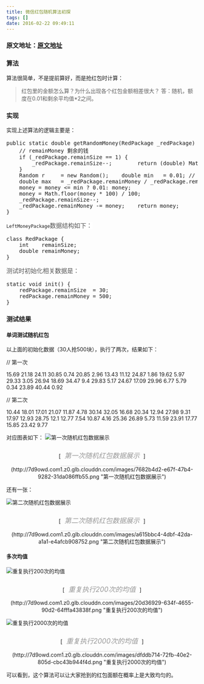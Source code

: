 ```yaml
---
title: 微信红包随机算法初探
tags: []
date: 2016-02-22 09:49:11
---
```


### 原文地址：[原文地址](http://coderroc.com/2015/10/28/%E6%95%B0%E5%AD%A6%E5%92%8C%E7%AE%97%E6%B3%95/%E5%BE%AE%E4%BF%A1%E7%BA%A2%E5%8C%85%E9%9A%8F%E6%9C%BA%E7%AE%97%E6%B3%95%E5%88%9D%E6%8E%A2/)

### 算法

算法很简单，不是提前算好，而是抢红包时计算：
> 红包里的金额怎么算？为什么出现各个红包金额相差很大？
> 答：随机，额度在0.01和剩余平均值*2之间。
<!-- more -->
### 实现

实现上述算法的逻辑主要是：
<pre class="brush:java;toolbar:false">public static double getRandomMoney(RedPackage _redPackage) {    // remainSize 剩余的红包数量
    // remainMoney 剩余的钱
    if (_redPackage.remainSize == 1) {
        _redPackage.remainSize--;        return (double) Math.round(_redPackage.remainMoney * 100) / 100;
    }
    Random r     = new Random();    double min   = 0.01; //
    double max   = _redPackage.remainMoney / _redPackage.remainSize * 2;    double money = r.nextDouble() * max;
    money = money &lt;= min ? 0.01: money;
    money = Math.floor(money * 100) / 100;
    _redPackage.remainSize--;
    _redPackage.remainMoney -= money;    return money;
}</pre>

`LeftMoneyPackage`<span style="color: rgb(85, 85, 85); font-family: Lato, &#39;Microsoft Jhenghei&#39;, &#39;Hiragino Sans GB&#39;, &#39;Microsoft YaHei&#39;, sans-serif; font-size: 16px; line-height: 27.2px; text-align: justify; background-color: rgb(255, 255, 255);">数据结构如下：</span>
<pre class="brush:java;toolbar:false">class RedPackage {
    int    remainSize;
    double remainMoney;
}</pre>

<span style="color: rgb(85, 85, 85); font-family: Lato, &#39;Microsoft Jhenghei&#39;, &#39;Hiragino Sans GB&#39;, &#39;Microsoft YaHei&#39;, sans-serif; font-size: 16px; line-height: 27.2px; text-align: justify; background-color: rgb(255, 255, 255);">测试时初始化相关数据是：</span>
<pre class="brush:java;toolbar:false">static void init() {
    redPackage.remainSize  = 30;
    redPackage.remainMoney = 500;
}</pre>

### 测试结果

#### 单词测试随机红包

以上面的初始化数据（30人抢500块），执行了两次，结果如下：

// 第一次

15.69    21.18    24.11    30.85    0.74    20.85    2.96    13.43    11.12    24.87    1.86    19.62    5.97    29.33    3.05    26.94    18.69    34.47    9.4    29.83    5.17    24.67    17.09    29.96    6.77    5.79    0.34    23.89    40.44    0.92

// 第二次

10.44    18.01    17.01    21.07    11.87    4.78    30.14    32.05    16.68    20.34    12.94    27.98    9.31    17.97    12.93    28.75    12.1    12.77    7.54    10.87    4.16    25.36    26.89    5.73    11.59    23.91    17.77    15.85    23.42    9.77

对应图表如下：
![第一次随机红包数据展示](http://7d9owd.com1.z0.glb.clouddn.com/images/7682b4d2-e67f-47b4-9282-31da086ffb55.png)
<div class="pic-title" style="margin: 0px auto; text-align: center;">[<span style="min-width: 20%; min-height: 22px; display: inline-block; padding: 10px; margin: 0px auto; border-bottom-width: 1px; border-bottom-style: solid; border-bottom-color: rgb(217, 217, 217); font-size: 18px; color: rgb(153, 153, 153); font-style: italic; line-height: 1.7;">第一次随机红包数据展示</span>](http://7d9owd.com1.z0.glb.clouddn.com/images/7682b4d2-e67f-47b4-9282-31da086ffb55.png "第一次随机红包数据展示")</div>

还有一张：

![第二次随机红包数据展示](http://7d9owd.com1.z0.glb.clouddn.com/images/a615bbc4-4dbf-42da-a1a1-e4afcb908752.png)
<div class="pic-title" style="margin: 0px auto; text-align: center;">[<span style="min-width: 20%; min-height: 22px; display: inline-block; padding: 10px; margin: 0px auto; border-bottom-width: 1px; border-bottom-style: solid; border-bottom-color: rgb(217, 217, 217); font-size: 18px; color: rgb(153, 153, 153); font-style: italic; line-height: 1.7;">第二次随机红包数据展示</span>](http://7d9owd.com1.z0.glb.clouddn.com/images/a615bbc4-4dbf-42da-a1a1-e4afcb908752.png "第二次随机红包数据展示")</div>

#### 多次均值

![重复执行200次的均值](http://7d9owd.com1.z0.glb.clouddn.com/images/20d36929-634f-4655-90d2-64fffa43838f.png)
<div class="pic-title" style="margin: 0px auto; text-align: center;">[<span style="min-width: 20%; min-height: 22px; display: inline-block; padding: 10px; margin: 0px auto; border-bottom-width: 1px; border-bottom-style: solid; border-bottom-color: rgb(217, 217, 217); font-size: 18px; color: rgb(153, 153, 153); font-style: italic; line-height: 1.7;">重复执行200次的均值</span>](http://7d9owd.com1.z0.glb.clouddn.com/images/20d36929-634f-4655-90d2-64fffa43838f.png "重复执行200次的均值")</div>

![重复执行2000次的均值](http://7d9owd.com1.z0.glb.clouddn.com/images/dfddb714-72fb-40e2-805d-cbc43b944f4d.png)
<div class="pic-title" style="margin: 0px auto; text-align: center;">[<span style="min-width: 20%; min-height: 22px; display: inline-block; padding: 10px; margin: 0px auto; border-bottom-width: 1px; border-bottom-style: solid; border-bottom-color: rgb(217, 217, 217); font-size: 18px; color: rgb(153, 153, 153); font-style: italic; line-height: 1.7;">重复执行2000次的均值</span>](http://7d9owd.com1.z0.glb.clouddn.com/images/dfddb714-72fb-40e2-805d-cbc43b944f4d.png "重复执行2000次的均值")</div>

可以看到，这个算法可以让大家抢到的红包面额在概率上是大致均匀的。